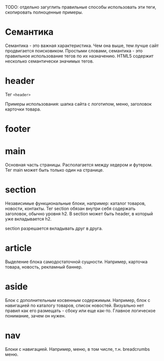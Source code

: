 TODO: отдельно загуглить правильные способы использовать эти теги, скопировать полноценные примеры.



# Семантика

Семантика - это важная характеристика. Чем она выше, тем лучше сайт продвигается поисковиком. Простыми словами, семантика - это правильное использование тегов по их назначению. HTML5 содержит несколько семантически значимых тегов.

# header

Тег `<header>`

Примеры использования: шапка сайта с логотипом, меню, заголовок карточки товара.



# footer



# main

Основная часть страницы. Располагается между хедером и футером. Тег main может быть только один на странице.



# section

Независимые функциональные блоки, например: каталог товаров, новости, контакты. Тег section обязан внутри себя содержать заголовок, обычно уровня h2. В section может быть header, в который уже вкладывается h2.

section разрешается вкладывать друг в друга.



# article

Выделение блока самодостаточной сущности. Например, карточка товара, новость, рекламный баннер.



# aside

Блок с дополнительным косвенным содержимым. Например, блок с навигацией по каталогу товаров, список новостей. Визуально нет правил как его размещать - сбоку или еще как-то. Главное логическое понимание, зачем он нужен.



# nav

Блоки с навигацией. Например, меню, в том числе, т.н. breadcrumbs меню.



